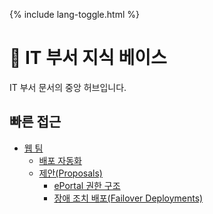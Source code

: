 <link rel="stylesheet" href="/it-docs/assets/css/custom.css">

{% include lang-toggle.html %}

# 🧠 IT 부서 지식 베이스

IT 부서 문서의 중앙 허브입니다.

## 빠른 접근

- [웹 팀](./web/)
  - [배포 자동화](./web/deployment-automation/)
  - [제안(Proposals)](./web/proposals/)
    - [ePortal 권한 구조](./web/proposals/ePortal-roles/)
    - [장애 조치 배포(Failover Deployments)](./web/proposals/failover-deployments/)
